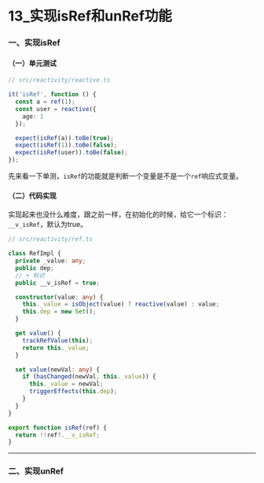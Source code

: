 # 13_实现isRef和unRef功能

### 一、实现isRef

#### （一）单元测试

```ts
// src/reactivity/reactive.ts

it('isRef', function () {
  const a = ref(1);
  const user = reactive({
    age: 1
  });

  expect(isRef(a)).toBe(true);
  expect(isRef(1)).toBe(false);
  expect(isRef(user)).toBe(false);
});
```

先来看一下单测，`isRef`的功能就是判断一个变量是不是一个`ref`响应式变量。

#### （二）代码实现

实现起来也没什么难度，跟之前一样，在初始化的时候，给它一个标识：`__v_isRef`，默认为true。

```ts
// src/reactivity/ref.ts

class RefImpl {
  private _value: any;
  public dep;
  // + 标识
  public __v_isRef = true;

  constructor(value: any) {
    this._value = isObject(value) ? reactive(value) : value;
    this.dep = new Set();
  }

  get value() {
    trackRefValue(this);
    return this._value;
  }

  set value(newVal: any) {
    if (hasChanged(newVal, this._value)) {
      this._value = newVal;
      triggerEffects(this.dep);
    }
  }
}

export function isRef(ref) {
  return !!ref?.__v_isRef;
}
```

[//]: # (todo 单测截图)

---------------------------------------------------------------------------------------

### 二、实现unRef